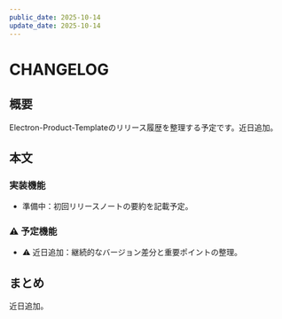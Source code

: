 ```yaml
---
public_date: 2025-10-14
update_date: 2025-10-14
---
```

# CHANGELOG

## 概要

Electron-Product-Templateのリリース履歴を整理する予定です。近日追加。

## 本文

### 実装機能

- 準備中：初回リリースノートの要約を記載予定。

### ⚠️ 予定機能

- ⚠️ 近日追加：継続的なバージョン差分と重要ポイントの整理。

## まとめ

近日追加。